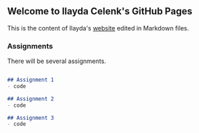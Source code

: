 ## Welcome to Ilayda Celenk's GitHub Pages

This is the content of Ilayda's [website](https://pjournal.github.io/boun01-ilaydacelenk/) edited in Markdown files.

### Assignments

There will be several assignments.

```markdown

## Assignment 1
- code

## Assignment 2
- code

## Assignment 3
- code

```
